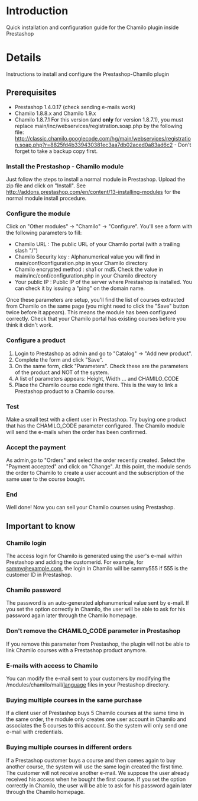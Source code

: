 # Introduction #

Quick installation and configuration guide for the Chamilo plugin inside Prestashop


# Details #

Instructions to install and configure the Prestashop-Chamilo plugin

## Prerequisites ##

  * Prestashop 1.4.0.17 (check sending e-mails work)
  * Chamilo 1.8.8.x and Chamilo 1.9.x
  * Chamilo 1.8.7.1 For this version (and **only** for version 1.8.7.1), you must replace main/inc/webservices/registration.soap.php by the following file: http://classic.chamilo.googlecode.com/hg/main/webservices/registration.soap.php?r=8825fd4b339430381ec3aa7db02aced0a83ad6c2 - Don't forget to take a backup copy first.

### Install the Prestashop - Chamilo module ###

Just follow the steps to install a normal module in Prestashop. Upload the zip file and click on "Install".
See http://addons.prestashop.com/en/content/13-installing-modules for the normal module install procedure.

### Configure the module ###

Click on "Other modules" -> "Chamilo" -> "Configure". You'll see a form with the following parameters to fill:

  * Chamilo URL              : The public URL of your Chamilo portal (with a trailing slash "/")
  * Chamilo Security key     : Alphanumerical value you will find in main/conf/configuration.php in your Chamilo directory
  * Chamilo encrypted method : sha1 or md5. Check the value in main/inc/conf/configuration.php in your Chamilo directory
  * Your public IP           : Public IP of the server where Prestashop is installed. You can check it by issuing a "ping" on the domain name.

Once these parameters are setup, you'll find the list of courses extracted from Chamilo on the same page (you might need to click the "Save" button twice before it appears). This means the module has been configured correctly. Check that your Chamilo portal has existing courses before you think it didn't work.

### Configure a product ###

  1. Login to Prestashop as admin and go to "Catalog" -> "Add new product".
  1. Complete the form and click "Save".
  1. On the same form, click "Parameters". Check these are the parameters of the product and NOT of the system.
  1. A list of parameters appears: Height, Width ... and CHAMILO\_CODE
  1. Place the Chamilo course code right there. This is the way to link a Prestashop product to a Chamilo course.

### Test ###

Make a small test with a client user in Prestashop. Try buying one product that has the CHAMILO\_CODE parameter configured. The Chamilo module will send the e-mails when the order has been confirmed.

### Accept the payment ###

As admin,go to "Orders" and select the order recently created.
Select the "Payment accepted" and click on "Change".
At this point, the module sends the order to Chamilo to create a user account and the subscription of the same user to the course bought.

### End ###

Well done! Now you can sell your Chamilo courses using Prestashop.

## Important to know ##

### Chamilo login ###

The access login for Chamilo is generated using the user's e-mail within Prestashop and adding the customerid. For example, for sammy@example.com, the login in Chamilo will be sammy555 if 555 is the customer ID in Prestashop.

### Chamilo password ###

The password is an auto-generated alphanumerical value sent by e-mail. If you set the option correctly in Chamilo, the user will be able to ask for his password again later through the Chamilo homepage.

### Don't remove the CHAMILO\_CODE parameter in Prestashop ###

If you remove this parameter from Prestashop, the plugin will not be able to link Chamilo courses with a Prestashop product anymore.

### E-mails with access to Chamilo ###

You can modify the e-mail sent to your customers by modifying the /modules/chamilo/mail/[language](your.md) files in your Prestashop directory.

### Buying multiple courses in the same purchase ###

If a client user of Prestashop buys 5 Chamilo courses at the same time in the same order, the module only creates one user account in Chamilo and associates the 5 courses to this account. So the system will only send one e-mail with credentials.

### Buying multiple courses in different orders ###

If a Prestashop customer buys a course and then comes again to buy another course, the system will use the same login created the first time. The customer will not receive another e-mail. We suppose the user already received his access when he bought the first course.
If you set the option correctly in Chamilo, the user will be able to ask for his password again later through the Chamilo homepage.